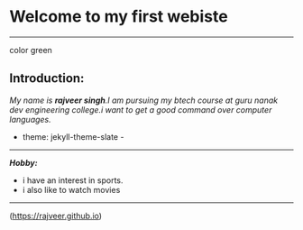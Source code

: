 # Welcome to my first  webiste
---
color green
## Introduction:
*My name is **rajveer singh**.I am pursuing my btech course at guru nanak dev engineering college.i want to get a good command over computer languages.*
+ theme: jekyll-theme-slate -

---

***Hobby:***
- i have an interest in sports.
- i also like to watch movies


---
(https://rajveer.github.io) 
